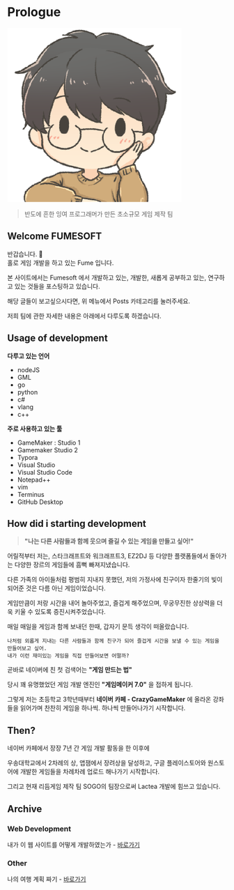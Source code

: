 # Prologue

![Prologue Image](../img/A34E00A9-15F0-4DB3-9182-13C69E4E7EB9.png)

> 반도에 흔한 잉여 프로그래머가 만든 초소규모 게임 제작 팀  

## Welcome FUMESOFT  

반갑습니다. 👋  
홀로 게임 개발을 하고 있는 Fume 입니다.  

본 사이트에서는 Fumesoft 에서 개발하고 있는, 개발한, 새롭게 공부하고 있는, 연구하고 있는 것들을 포스팅하고 있습니다.  

해당 글들이 보고싶으시다면, 위 메뉴에서 Posts 카테고리를 눌러주세요.

저희 팀에 관한 자세한 내용은 아래에서 다루도록 하겠습니다.

## Usage of development

**다루고 있는 언어**  

- nodeJS
- GML
- go
- python
- c#
- vlang
- c++

**주로 사용하고 있는 툴**

- GameMaker : Studio 1
- Gamemaker Studio 2
- Typora
- Visual Studio
- Visual Studio Code
- Notepad++
- vim
- Terminus
- GitHub Desktop

## How did i starting development

> **"나는 다른 사람들과 함께 웃으며 즐길 수 있는 게임을 만들고 싶어!"**

어릴적부터 저는, 스타크래프트와 워크래프트3, EZ2DJ 등 다양한 플랫폼들에서 돌아가는 다양한 장르의 게임들에 흠뻑 빠져지냈습니다. 

다른 가족의 아이들처럼 평범히 지내지 못했던, 저의 가정사에 친구이자 한줄기의 빛이 되어준 것은 다름 아닌 게임이었습니다.

게임만큼이 저랑 시간을 내어 놀아주었고, 즐겁게 해주었으며, 무궁무진한 상상력을 더욱 키울 수 있도록 증진시켜주었습니다.  

매일 매일을 게임과 함께 보내던 한때, 갑자기 문득 생각이 떠올랐습니다.

```
나처럼 외롭게 지내는 다른 사람들과 함께 친구가 되어 즐겁게 시간을 보낼 수 있는 게임을 만들어보고 싶어.
내가 이런 재미있는 게임을 직접 만들어보면 어떨까?
```

곧바로 네이버에 친 첫 검색어는 **"게임 만드는 법"**  

당시 꽤 유명했었던 게임 개발 엔진인 **"게임메이커 7.0"** 을 접하게 됩니다.

그렇게 저는 초등학교 3학년때부터 **네이버 카페 - CrazyGameMaker** 에 올라온 강좌들을 읽어가며 찬찬히 게임을 하나씩. 하나씩 만들어나가기 시작합니다.  

## Then?

네이버 카페에서 장장 7년 간 게임 개발 활동을 한 이후에   

우송대학교에서 2차례의 상, 앱잼에서 장려상을 달성하고, 구글 플레이스토어와 원스토어에 개발한 게임들을 차례차례 업로드 해나가기 시작합니다.  

그리고 현재 리듬게임 제작 팀 SOGO의 팀장으로써 Lactea 개발에 힘쓰고 있습니다.

## Archive

### Web Development

내가 이 웹 사이트를 어떻게 개발하였는가 - [바로가기](/posts/How_did_i_made_this)

### Other

나의 여행 계획 짜기 - [바로가기](/posts/plan_of_overseas_trip)

